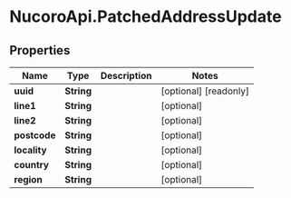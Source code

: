 # NucoroApi.PatchedAddressUpdate

## Properties

Name | Type | Description | Notes
------------ | ------------- | ------------- | -------------
**uuid** | **String** |  | [optional] [readonly] 
**line1** | **String** |  | [optional] 
**line2** | **String** |  | [optional] 
**postcode** | **String** |  | [optional] 
**locality** | **String** |  | [optional] 
**country** | **String** |  | [optional] 
**region** | **String** |  | [optional] 


